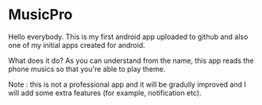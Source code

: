 # MusicPro
Hello everybody.
This is my first android app uploaded to github and also one of my initial apps created for android.

What does it do?
As you can understand from the name, this app reads the phone musics so that you're able to play theme.

Note : this is not a professional app and it will be gradully improved and I will add some extra features (for example, notification etc).
